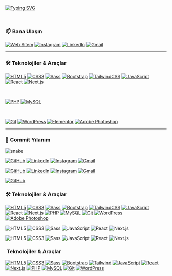 [![Typing SVG](https://readme-typing-svg.demolab.com?font=Fira+Code&size=28&pause=1000&color=367FBF&width=435&lines=Hi,+I'm+Burak;Front-End+Developer)](https://github.com/thisisburak)

<br>

### 📫 Bana Ulaşın

[![Web Sitem](https://skillicons.dev/icons?i=aboutme)](https://thisisburak.com/)
[![Instagram](https://skillicons.dev/icons?i=instagram)](https://www.instagram.com/burakql_/)
[![LinkedIn](https://skillicons.dev/icons?i=linkedin)](https://www.linkedin.com/in/burakdo%C4%9Fan/)
[![Gmail](https://skillicons.dev/icons?i=gmail)](mailto:bdog5924@gmail.com)


---

### 🛠️ Teknolojiler & Araçlar
[![HTML5](https://img.shields.io/badge/HTML5-E34F26?style=for-the-badge&logo=html5&logoColor=white)](https://developer.mozilla.org/en-US/docs/Web/Guide/HTML/HTML5)
[![CSS3](https://img.shields.io/badge/CSS3-1572B6?style=for-the-badge&logo=css3&logoColor=white)](https://www.w3.org/Style/CSS/specs.en.html)
[![Sass](https://img.shields.io/badge/Sass-CC6699?style=for-the-badge&logo=sass&logoColor=white)](https://sass-lang.com)
[![Bootstrap](https://img.shields.io/badge/Bootstrap-7952B3?style=for-the-badge&logo=bootstrap&logoColor=white)](https://getbootstrap.com)
[![TailwindCSS](https://img.shields.io/badge/Tailwind_CSS-06B6D4?style=for-the-badge&logo=tailwind-css&logoColor=white)](https://tailwindcss.com/)
[![JavaScript](https://img.shields.io/badge/JavaScript-F7DF1E?style=for-the-badge&logo=javascript&logoColor=black)](https://developer.mozilla.org/en-US/docs/Web/JavaScript)
[![React](https://img.shields.io/badge/React-20232A?style=for-the-badge&logo=react&logoColor=61DAFB)](https://reactjs.org/)
[![Next.js](https://img.shields.io/badge/Next.js-000000?style=for-the-badge&logo=nextdotjs&logoColor=white)](https://nextjs.org)

<br>

[![PHP](https://img.shields.io/badge/PHP-777BB4?style=for-the-badge&logo=php&logoColor=white)](https://www.php.net)
[![MySQL](https://img.shields.io/badge/MySQL-4479A1?style=for-the-badge&logo=mysql&logoColor=white)](https://www.mysql.com/)

<br>

[![Git](https://img.shields.io/badge/Git-F05032?style=for-the-badge&logo=git&logoColor=white)](https://git-scm.com/)
[![WordPress](https://img.shields.io/badge/WordPress-21759B?style=for-the-badge&logo=wordpress&logoColor=white)](https://wordpress.org)
[![Elementor](https://img.shields.io/badge/Elementor-D32752?style=for-the-badge&logo=elementor&logoColor=white)](https://elementor.com/)
[![Adobe Photoshop](https://img.shields.io/badge/Adobe_Photoshop-31A8FF?style=for-the-badge&logo=Adobe%20Photoshop&logoColor=black)](https://www.adobe.com/products/photoshop.html)


---

### 🐍 Commit Yılanım

<img src="https://github.com/thisisburak/thisisburak/blob/output/github-contribution-grid-snake.svg?v=1" alt="snake" />



[![GitHub](https://skillicons.dev/icons?i=github)](https://github.com/thisisburak)
[![LinkedIn](https://skillicons.dev/icons?i=linkedin)](https://www.linkedin.com/in/burakdo%C4%9Fan/)
[![Instagram](https://skillicons.dev/icons?i=instagram)](https://www.instagram.com/burakql_/)
[![Gmail](https://skillicons.dev/icons?i=gmail)](mailto:bdog5924@gmail.com)


[![GitHub](https://img.icons8.com/color/48/000000/github--v1.png)](https://github.com/thisisburak)
[![LinkedIn](https://img.icons8.com/color/48/000000/linkedin.png)](https://www.linkedin.com/in/burakdo%C4%9Fan/)
[![Instagram](https://img.icons8.com/color/48/000000/instagram-new.png)](https://www.instagram.com/burakql_/)
[![Gmail](https://img.icons8.com/color/48/000000/gmail-new.png)](mailto:bdog5924@gmail.com)



[![GitHub](https://img.shields.io/badge/GitHub-181717?style=flat&logo=github&logoColor=white)](https://github.com/thisisburak)



### 🛠️ Teknolojiler & Araçlar
[![HTML5](https://skillicons.dev/icons?i=html)](https://developer.mozilla.org/en-US/docs/Web/Guide/HTML/HTML5)
[![CSS3](https://skillicons.dev/icons?i=css)](https://www.w3.org/Style/CSS/specs.en.html)
[![Sass](https://skillicons.dev/icons?i=sass)](https://sass-lang.com)
[![Bootstrap](https://skillicons.dev/icons?i=bootstrap)](https://getbootstrap.com)
[![TailwindCSS](https://skillicons.dev/icons?i=tailwind)](https://tailwindcss.com/)
[![JavaScript](https://skillicons.dev/icons?i=javascript)](https://developer.mozilla.org/en-US/docs/Web/JavaScript)
[![React](https://skillicons.dev/icons?i=react)](https://reactjs.org/)
[![Next.js](https://skillicons.dev/icons?i=nextjs)](https://nextjs.org)
[![PHP](https://skillicons.dev/icons?i=php)](https://www.php.net)
[![MySQL](https://skillicons.dev/icons?i=mysql)](https://www.mysql.com/)
[![Git](https://skillicons.dev/icons?i=git)](https://git-scm.com/)
[![WordPress](https://skillicons.dev/icons?i=wordpress)](https://wordpress.org)
[![Adobe Photoshop](https://skillicons.dev/icons?i=photoshop)](https://www.adobe.com/products/photoshop.html)



![HTML5](https://img.shields.io/badge/HTML5-%23E34F26?style=for-the-badge&logo=html5&logoColor=white)
![CSS3](https://img.shields.io/badge/CSS3-%231572B6?style=for-the-badge&logo=css3&logoColor=white)
![Sass](https://img.shields.io/badge/Sass-%23CC6699?style=for-the-badge&logo=sass&logoColor=white)
![JavaScript](https://img.shields.io/badge/JavaScript-%23F7DF1E?style=for-the-badge&logo=javascript&logoColor=black)
![React](https://img.shields.io/badge/React-%2361DAFB?style=for-the-badge&logo=react&logoColor=black)
![Next.js](https://img.shields.io/badge/Next.js-%23000000?style=for-the-badge&logo=nextdotjs&logoColor=white)



<p align="left">
  <img src="https://img.icons8.com/color/48/html-5--v1.png" alt="HTML5"/>
  <img src="https://img.icons8.com/color/48/css3.png" alt="CSS3"/>
  <img src="https://img.icons8.com/color/48/sass.png" alt="Sass"/>
  <img src="https://img.icons8.com/color/48/javascript--v1.png" alt="JavaScript"/>
  <img src="https://img.icons8.com/plasticine/48/react.png" alt="React"/>
  <img src="https://img.icons8.com/ios-filled/50/000000/nextjs.png" alt="Next.js"/>
</p>


### ​​ Teknolojiler & Araçlar
[![HTML5](https://go-skill-icons.vercel.app/api/icons?i=html&theme=light)](https://developer.mozilla.org/...)
[![CSS3](https://go-skill-icons.vercel.app/api/icons?i=css)](https://www.w3.org/...)
[![Sass](https://go-skill-icons.vercel.app/api/icons?i=sass)](https://sass-lang.com)
[![Bootstrap](https://go-skill-icons.vercel.app/api/icons?i=bootstrap)](https://getbootstrap.com)
[![Tailwind](https://go-skill-icons.vercel.app/api/icons?i=tailwind)](https://tailwindcss.com/)
[![JavaScript](https://go-skill-icons.vercel.app/api/icons?i=javascript)](https://developer.mozilla.org/...)
[![React](https://go-skill-icons.vercel.app/api/icons?i=react)](https://reactjs.org/)
[![Next.js](https://go-skill-icons.vercel.app/api/icons?i=nextjs)](https://nextjs.org/)
[![PHP](https://go-skill-icons.vercel.app/api/icons?i=php)](https://www.php.net)
[![MySQL](https://go-skill-icons.vercel.app/api/icons?i=mysql)](https://www.mysql.com/)
[![Git](https://go-skill-icons.vercel.app/api/icons?i=git)](https://git-scm.com/)
[![WordPress](https://go-skill-icons.vercel.app/api/icons?i=wordpress)](https://wordpress.org)


